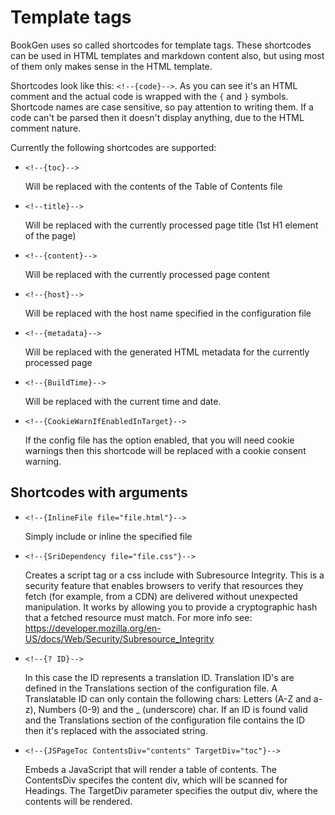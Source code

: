 # Template tags

BookGen uses so called shortcodes for template tags. These shortcodes can be used in HTML templates and markdown content also, but using most of them only makes sense in the HTML template.

Shortcodes look like this: `<!--{code}-->`. As you can see it's an HTML comment and the actual code is wrapped with the ```{``` and ```}``` symbols. Shortcode names are case sensitive, so pay attention to writing them. If a code can't be parsed then it doesn't display anything, due to the HTML comment nature.

Currently the following shortcodes are supported:

* `<!--{toc}-->`
    
    Will be replaced with the contents of the Table of Contents file

* `<!--title}-->`
    
    Will be replaced with the currently processed page title (1st H1 element of the page)
    
* `<!--{content}-->`

    Will be replaced with the currently processed page content

* `<!--{host}-->`

    Will be replaced with the host name specified in the configuration file

* `<!--{metadata}-->`

    Will be replaced with the generated HTML metadata for the currently processed page

* `<!--{BuildTime}-->`

    Will be replaced with the current time and date.

* `<!--{CookieWarnIfEnabledInTarget}-->` 

    If the config file has the option enabled, that you will need cookie warnings then this shortcode will be replaced with a cookie consent warning.

## Shortcodes with arguments

* `<!--{InlineFile file="file.html"}-->`

    Simply include or inline the specified file

* `<!--{SriDependency file="file.css"}-->`

    Creates a script tag or a css include with Subresource Integrity. This is a security feature that enables browsers to verify that resources they fetch (for example, from a CDN) are delivered without unexpected manipulation. It works by allowing you to provide a cryptographic hash that a fetched resource must match. For more info see: https://developer.mozilla.org/en-US/docs/Web/Security/Subresource_Integrity
    
* `<!--{? ID}-->`

    In this case the ID represents a translation ID. Translation ID's are defined in the Translations section of the configuration file. A Translatable ID can only contain the following chars: Letters (A-Z and a-z), Numbers (0-9) and the _ (underscore) char. If an ID is found valid and the Translations section of the configuration file contains the ID then it's replaced with the associated string.
	
* `<!--{JSPageToc ContentsDiv="contents" TargetDiv="toc"}-->`

	Embeds a JavaScript that will render a table of contents. The ContentsDiv specifes the content div, which will be scanned for Headings. The TargetDiv parameter specifies the output div, where the contents will be rendered.